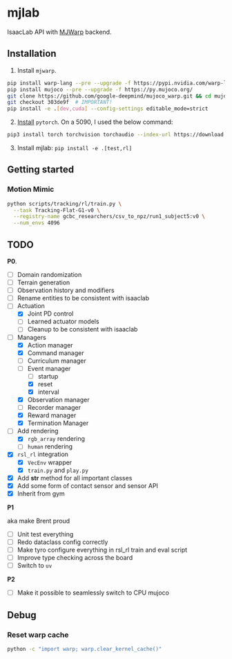 # mjlab

IsaacLab API with [MJWarp](https://github.com/google-deepmind/mujoco_warp) backend.

## Installation

1. Install `mjwarp`.

```bash
pip install warp-lang --pre --upgrade -f https://pypi.nvidia.com/warp-lang/
pip install mujoco --pre --upgrade -f https://py.mujoco.org/
git clone https://github.com/google-deepmind/mujoco_warp.git && cd mujoco_warp
git checkout 303de9f  # IMPORTANT!
pip install -e .[dev,cuda] --config-settings editable_mode=strict
```

2. [Install](https://pytorch.org/get-started/locally/) `pytorch`. On a 5090, I used the below command:

```bash
pip3 install torch torchvision torchaudio --index-url https://download.pytorch.org/whl/cu128
```

3. Install mjlab: `pip install -e .[test,rl]`

## Getting started

### Motion Mimic

```bash
python scripts/tracking/rl/train.py \
  --task Tracking-Flat-G1-v0 \
  --registry-name gcbc_researchers/csv_to_npz/run1_subject5:v0 \
  --num_envs 4096
```

## TODO

**P0**.

- [ ] Domain randomization
- [ ] Terrain generation
- [ ] Observation history and modifiers
- [ ] Rename entities to be consistent with isaaclab
- [ ] Actuation
  - [x] Joint PD control
  - [ ] Learned actuator models
  - [ ] Cleanup to be consistent with isaaclab
- [ ] Managers
  - [x] Action manager
  - [x] Command manager
  - [ ] Curriculum manager
  - [ ] Event manager
    - [ ] startup
    - [x] reset
    - [x] interval
  - [x] Observation manager
  - [ ] Recorder manager
  - [x] Reward manager
  - [x] Termination Manager
- [ ] Add rendering
  - [x] `rgb_array` rendering
  - [ ] `human` rendering
- [x] `rsl_rl` integration
  - [x] `VecEnv` wrapper
  - [x] `train.py` and `play.py`
- [x] Add __str__ method for all important classes
- [x] Add some form of contact sensor and sensor API
- [x] Inherit from gym

**P1**

aka make Brent proud

- [ ] Unit test everything
- [ ] Redo dataclass config correctly
- [ ] Make tyro configure everything in rsl_rl train and eval script
- [ ] Improve type checking across the board
- [ ] Switch to `uv`

**P2**

- [ ] Make it possible to seamlessly switch to CPU mujoco

## Debug

### Reset warp cache

```bash
python -c "import warp; warp.clear_kernel_cache()"
```
